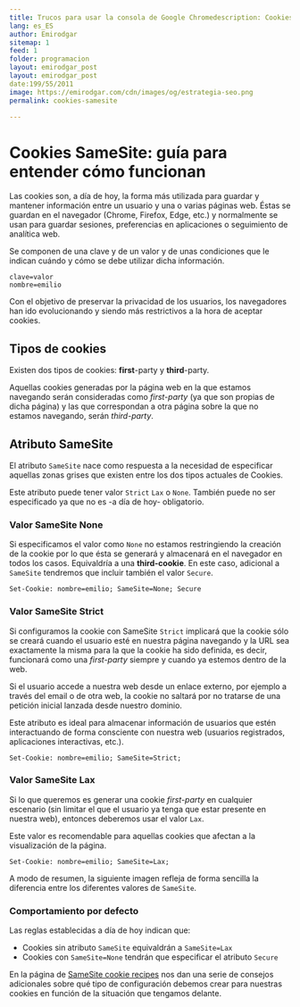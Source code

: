 ```yaml
---
title: Trucos para usar la consola de Google Chromedescription: Cookies SameSite: guía para entender cómo funcionan
lang: es_ES
author: Emirodgar
sitemap: 1
feed: 1
folder: programacion
layout: emirodgar_post
layout: emirodgar_post
date:199/55/2011
image: https://emirodgar.com/cdn/images/og/estrategia-seo.png
permalink: cookies-samesite

---
```


# 


# Cookies SameSite: guía para entender cómo funcionan

Las cookies son, a día de hoy, la forma más utilizada para guardar y mantener información entre un usuario y una o varias páginas web. Éstas se guardan en el navegador (Chrome, Firefox, Edge, etc.) y normalmente se usan para guardar sesiones, preferencias en aplicaciones o seguimiento de analítica web.

Se componen de una clave y de un valor y de unas condiciones que le indican cuándo y cómo se debe utilizar dicha información.

    clave=valor
    nombre=emilio

Con el objetivo de preservar la privacidad de los usuarios, los navegadores han ido evolucionando y siendo más restrictivos a la hora de aceptar cookies.

## Tipos de cookies

Existen dos tipos de cookies: **first**-party y **third**-party.

Aquellas cookies generadas por la página web en la que estamos navegando serán consideradas como *first-party* (ya que son propias de dicha página) y las que correspondan a otra página sobre la que no estamos navegando, serán *third-party*.

## Atributo SameSite

El atributo `SameSite` nace como respuesta a la necesidad de especificar aquellas zonas grises que existen entre los dos tipos actuales de Cookies.

Este atributo puede tener valor `Strict` `Lax` o `None`. También puede no ser especificado ya que no es -a día de hoy- obligatorio.

### Valor SameSite None

Si especificamos el valor como `None` no estamos restringiendo la creación de la cookie  por lo que ésta se generará y almacenará en el navegador en todos los casos. Equivaldría a una **third-cookie**.
En este caso, adicional a `SameSite` tendremos que incluir también el valor `Secure`.

```text
Set-Cookie: nombre=emilio; SameSite=None; Secure
```

### Valor SameSite Strict

Si configuramos la cookie con SameSite `Strict` implicará que la cookie sólo se creará cuando el usuario esté en nuestra página navegando y la URL sea exactamente la misma para la que la cookie ha sido definida, es decir, funcionará como una *first-party* siempre y cuando ya estemos dentro de la web.

Si el usuario accede a nuestra web desde un enlace externo, por ejemplo a través del email o de otra web, la cookie no saltará por no tratarse de una petición inicial lanzada desde nuestro dominio.

Este atributo es ideal para almacenar información de usuarios que estén interactuando de forma consciente con nuestra web (usuarios registrados, aplicaciones interactivas, etc.).

```text
Set-Cookie: nombre=emilio; SameSite=Strict;
```

### Valor SameSite Lax

Si lo que queremos es generar una cookie *first-party* en cualquier escenario (sin limitar el que el usuario ya tenga que estar presente en nuestra web), entonces deberemos usar el valor `Lax`.

Este valor es recomendable para aquellas cookies que afectan a la visualización de la página.

```text
Set-Cookie: nombre=emilio; SameSite=Lax;
```

A modo de resumen, la siguiente imagen refleja de forma sencilla la diferencia entre los diferentes valores de `SameSite`.

<amp-twitter 
  width="375"
  height="472"
  layout="responsive"
  data-tweetid="1214554679620833281">
</amp-twitter>


### Comportamiento por defecto

Las reglas establecidas a día de hoy indican que:

 - Cookies sin atributo `SameSite` equivaldrán a `SameSite=Lax`
 - Cookies con `SameSite=None` tendrán que especificar el atributo `Secure` 

En la página de [SameSite cookie recipes](https://web.dev/samesite-cookie-recipes/) nos dan una serie de consejos adicionales sobre qué tipo de configuración debemos crear para nuestras cookies en función de la situación que tengamos delante.
<!--stackedit_data:
eyJoaXN0b3J5IjpbLTE1MDg4MTI4NDUsLTMxMjQ2NDk5NCw2OD
Y4NzQzMjYsNjE4MDk0NDMsMjAwMjY3NjQ0OCw2ODc4NDI2LC0x
NTgxODIwOTUxLDczMDk5ODExNl19
-->